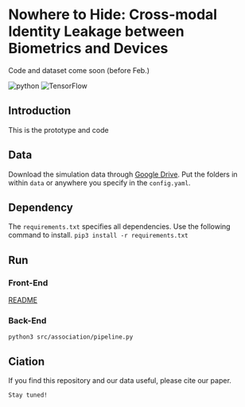 # Nowhere to Hide: Cross-modal Identity Leakage between Biometrics and Devices

Code and dataset come soon (before Feb.)

![python](https://img.shields.io/badge/python-v3.7-blue) ![TensorFlow](https://img.shields.io/badge/tensorflow-2.1-orange)

## Introduction

This is the prototype and code 

## Data

Download the simulation data through [Google Drive](https://drive.google.com/drive/folders/19MJp8_KDesW39J8QlqNqDIGGnBF_jh3L?usp=sharing). Put the folders in within `data` or anywhere you specify in the `config.yaml`.

## Dependency

The `requirements.txt` specifies all dependencies. Use the following command to install. `pip3 install -r requirements.txt`

## Run

### Front-End

[README](src/eavesdropping/README.md)

### Back-End

`python3 src/association/pipeline.py`

## Ciation

If you find this repository and our data useful, please cite our paper.

```
Stay tuned!
```

